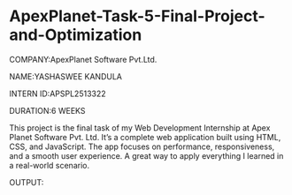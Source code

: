 # ApexPlanet-Task-5-Final-Project-and-Optimization

COMPANY:ApexPlanet Software Pvt.Ltd.

NAME:YASHASWEE KANDULA

INTERN ID:APSPL2513322

DURATION:6 WEEKS

This project is the final task of my Web Development Internship at Apex Planet Software Pvt. Ltd.
It’s a complete web application built using HTML, CSS, and JavaScript.
The app focuses on performance, responsiveness, and a smooth user experience.
A great way to apply everything I learned in a real-world scenario.

OUTPUT:
